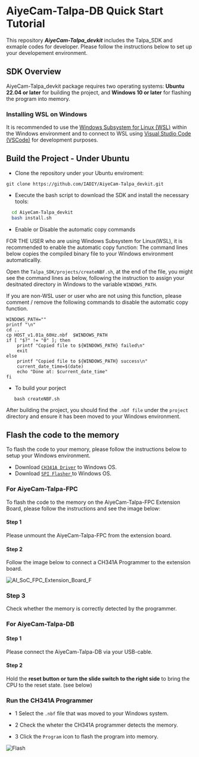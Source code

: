 # AiyeCam-Talpa-DB Quick Start Tutorial


This repository ***AiyeCam-Talpa_devkit*** includes the Talpa_SDK and exmaple codes for developer. Please follow the instructions below to set up your developement environment.
## SDK Overview

AiyeCam-Talpa_devkit package requires two operating systems: **Ubuntu 22.04 or later** for building the project, and **Windows 10 or later** for flashing the program into memory.

### Installing WSL on Windows
It is recommended to use the [Windows Subsystem for Linux (WSL)](https://www.microsoft.com/store/productId/9PDXGNCFSCZV?ocid=pdpshare) within the Windows environment and to connect to WSL using [Visual Studio Code (VSCode)](https://code.visualstudio.com/) for development purposes.


## Build the Project - Under Ubuntu

- Clone the repository under your Ubuntu enviroment:
```
git clone https://github.com/IADIY/AiyeCam-Talpa_devkit.git
```

- Execute the bash script to download the SDK and install the necessary tools:
 ```bash
   cd AiyeCam-Talpa_devkit
   bash install.sh
```

- Enable or Disable the automatic copy commands

FOR THE USER who are using Windows Subsystem for Linux(WSL), it is recommended to enable the automatic copy function:
The command lines below copies the compiled binary file to your Windows environment automaticallly.

Open the `Talpa_SDK/projects/createNBF.sh`, at the end of the file, you might see the command lines as below, following the instruction to assign your desitnated directory in Windows to the variable `WINDOWS_PATH`.

If you are non-WSL user or user who are not using this function, please comment / remove the following commands to disable the automatic copy function.
```
WINDOWS_PATH=""
printf "\n"
cd ..
cp HOST_v1.01a_60Hz.nbf  $WINDOWS_PATH
if [ "$?" != "0" ]; then
    printf "Copied file to ${WINDOWS_PATH} failed\n"
    exit
else
    printf "Copied file to ${WINDOWS_PATH} success\n"
    current_date_time=$(date)
    echo "Done at: $current_date_time"
fi
```

- To build your porject
```
   bash createNBF.sh
```
After building the project, you should find the ```.nbf file``` under the ```project``` directory and ensure it has been moved to your Windows environment.

## Flash the code to the memory
To flash the code to your memory, please follow the instructions below to setup your Windows environment.
- Download [`CH341A Driver`](https://www.iadiy.com/image/catalog/IADIY/products/camera-module/ai-camera-module/Download/CH341A_Driver_Win.zip) to Windows OS.
- Download [`SPI Flasher` ](https://www.iadiy.com/image/catalog/IADIY/products/camera-module/ai-camera-module/Download/CH341A_Programmer.zip) to Windows OS.

### For AiyeCam-Talpa-FPC
To flash the code to the memory on the AiyeCam-Talpa-FPC Extension Board, please follow the instructions and see the image below:

#### Step 1
Please unmount the AiyeCam-Talpa-FPC from the extension board.

#### Step 2
Follow the image below to connect a CH341A Programmer to the extension board.

![AI_SoC_FPC_Extension_Board_F](https://github.com/user-attachments/assets/88bdcff4-4811-4671-adcc-ddd691aeb6cd)

### Step 3
Check whether the memory is correctly detected by the programmer.


### For AiyeCam-Talpa-DB
#### Step 1
Please connect the AiyeCam-Talpa-DB via your USB-cable. 

#### Step 2
Hold the **reset button or turn the slide switch to the right side** to bring the CPU to the reset state. (see below) 

### Run the CH341A Programmer
- 1 Select the `.nbf` file that was moved to your Windows system.

- 2 Check the wheter the CH341A programmer detects the memory.

- 3 Click the `Program` icon to flash the program into memory.


![Flash](https://github.com/user-attachments/assets/5e15695d-a692-41ab-886a-a76852c5658f)
